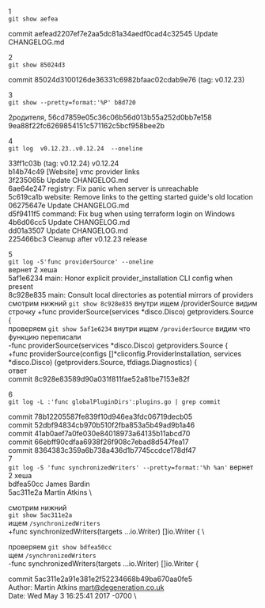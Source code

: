 1 \
`git show aefea`

commit aefead2207ef7e2aa5dc81a34aedf0cad4c32545
Update CHANGELOG.md

2 \
`git show 85024d3`

commit 85024d3100126de36331c6982bfaac02cdab9e76 (tag: v0.12.23)

3 \
`git show --pretty=format:'%P' b8d720`

2родителя, 56cd7859e05c36c06b56d013b55a252d0bb7e158 9ea88f22fc6269854151c571162c5bcf958bee2b

4 \
`git log  v0.12.23..v0.12.24  --oneline`

33ff1c03b (tag: v0.12.24) v0.12.24 \
b14b74c49 [Website] vmc provider links \
3f235065b Update CHANGELOG.md \
6ae64e247 registry: Fix panic when server is unreachable \
5c619ca1b website: Remove links to the getting started guide's old location \
06275647e Update CHANGELOG.md \
d5f9411f5 command: Fix bug when using terraform login on Windows \
4b6d06cc5 Update CHANGELOG.md \
dd01a3507 Update CHANGELOG.md \
225466bc3 Cleanup after v0.12.23 release

5 \
`git log -S'func providerSource' --oneline` \
вернет 2 хеша \
5af1e6234 main: Honor explicit provider_installation CLI config when present \
8c928e835 main: Consult local directories as potential mirrors of providers \
смотрим нижний `git show 8c928e835` внутри ищем /providerSource
видим строчку +func providerSource(services *disco.Disco) getproviders.Source { \
проверяем `git show 5af1e6234` внутри ищем `/providerSource` видим что функцию переписали \
-func providerSource(services *disco.Disco) getproviders.Source { \
+func providerSource(configs []*cliconfig.ProviderInstallation, services *disco.Disco) (getproviders.Source, tfdiags.Diagnostics) { \
ответ \
commit 8c928e83589d90a031f811fae52a81be7153e82f

6 \
`git log -L :'func globalPluginDirs':plugins.go | grep commit`

commit 78b12205587fe839f10d946ea3fdc06719decb05 \
commit 52dbf94834cb970b510f2fba853a5b49ad9b1a46 \
commit 41ab0aef7a0fe030e84018973a64135b11abcd70 \
commit 66ebff90cdfaa6938f26f908c7ebad8d547fea17 \
commit 8364383c359a6b738a436d1b7745ccdce178df47 \
7 \
`git log -S 'func synchronizedWriters' --pretty=format:'%h %an'`
вернет 2 хеша \
bdfea50cc James Bardin \
5ac311e2a Martin Atkins \

смотрим нижний \
`git show 5ac311e2a` \
ищем `/synchronizedWriters` \
+func synchronizedWriters(targets ...io.Writer) []io.Writer { \

проверяем `git show bdfea50cc` \
щем `/synchronizedWriters` \
-func synchronizedWriters(targets ...io.Writer) []io.Writer {

commit 5ac311e2a91e381e2f52234668b49ba670aa0fe5 \
Author: Martin Atkins <mart@degeneration.co.uk> \
Date:   Wed May 3 16:25:41 2017 -0700 \